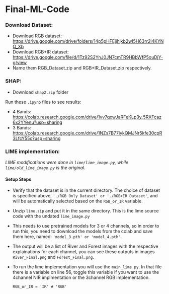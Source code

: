 # Final-ML-Code 

### Download Dataset:
- Download RGB dataset: https://drive.google.com/drive/folders/14p5pHFEjjhjkb2wI5H63rr2i4KYNQ_Xb
- Download RGB+IR dataset: https://drive.google.com/file/d/1Tz92S2YnJ0JN7cmTR9HBbWfP5ouDjY-g/view
- Name them RGB_Dataset.zip and RGB+IR_Dataset.zip respectively.


### SHAP:
- Download `shap2.zip` folder 

Run these `.ipynb` files to see results:
+ 4 Bands: https://colab.research.google.com/drive/1vv7qxwJaRFeKLp3y_5RXFcaz6x2YYenu?usp=sharing
+ 3 Bands: https://colab.research.google.com/drive/1NZs7B77lykQMJNr5kfe30cpR3LfcY55c?usp=sharing


### LIME implementation:
_LIME modifications were done in `lime/lime_image.py`, while `lime/old_lime_image.py` is the original._

#### Setup Steps
+ Verify that the dataset is in the current directory. The choice of dataset is specified above, `'./RGB Only Dataset' or './RGB+IR Dataset'`, and will be automatically selected based on the `RGB_or_IR` variable.

+ Unzip `lime.zip` and put it in the same directory. This is the lime source code with the undated `lime_image.py`

+ This needs to use pretrained models for 3 or 4 channels, so in order to run this, you need to download the models from the colab and save them here, named: `'model_3.pth' or 'model_4.pth'`.

+ The output will be a list of River and Forest images with the respective explainations for each channel, you can see these outputs in images `River_Final.png` and `Forest_Final.png`.

+ To run the lime implementation you will use the `main_lime.py`. In that file there is a variable on line 56, toggle this variable if you want to use the 4channel NIR implmentation or the 3channel RGB implementation.
    ```
    RGB_or_IR = 'IR' # 'RGB'
    ```
